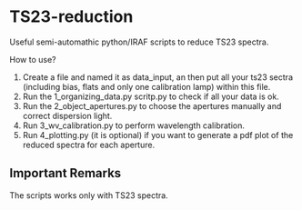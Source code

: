# TS23-reduction

Useful semi-automathic python/IRAF scripts to reduce TS23 spectra. 

How to use?

1) Create a file and named it as data_input, an then put all your ts23 sectra (including bias, flats and only one calibration lamp) within this file. 
2) Run the 1_organizing_data.py scritp.py to check if all your data is ok.
3) Run the 2_object_apertures.py to choose the apertures manually and correct dispersion light.
4) Run 3_wv_calibration.py to perform wavelength calibration.
5) Run 4_plotting.py (it is optional) if you want to generate a pdf plot of the reduced spectra for each aperture.

## Important Remarks
The scripts works only with TS23 spectra.
